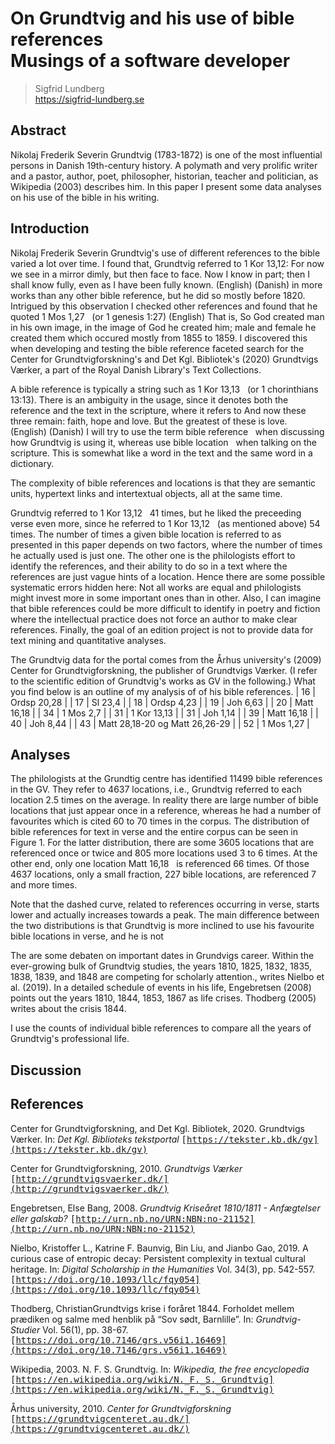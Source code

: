  

# On Grundtvig and his use of bible references <br> Musings of a software developer

> Sigfrid Lundberg<br>
> https://sigfrid-lundberg.se<br>

## Abstract  


Nikolaj Frederik Severin Grundtvig (1783-1872) is one of the most influential persons in Danish 19th-century history. A polymath and very prolific writer and a pastor, author, poet, philosopher, historian, teacher and politician, as Wikipedia (2003) describes him. In this paper I present some data analyses on his use of the bible in his writing.



## Introduction

Nikolaj Frederik Severin Grundtvig's use of different references to the bible varied a lot over time. I found that, Grundtvig referred to 1 Kor 13,12: For now we see in a mirror dimly, but then face to face. Now I know in part; then I shall know fully, even as I have been fully known. (English)  (Danish) in more works than any other bible reference, but he did so mostly before 1820. Intrigued by this observation I checked other references and found that he quoted 1 Mos 1,27   (or 1 genesis 1:27) (English) That is, So God created man in his own image, in the image of God he created him; male and female he created them which occured mostly from 1855 to 1859. I discovered this when developing and testing the bible reference faceted search for the Center for Grundtvigforskning's and Det Kgl. Bibliotek's (2020) Grundtvigs Værker, a part of the Royal Danish Library's Text Collections.

A bible reference is typically a string such as 1 Kor 13,13   (or 1 chorinthians 13:13). There is an ambiguity in the usage, since it denotes both the reference and the text in the scripture, where it refers to And now these three remain: faith, hope and love. But the greatest of these is love. (English)  (Danish) I will try to use the term bible reference   when discussing how Grundtvig is using it, whereas use bible location   when talking on the scripture. This is somewhat like a word in the text and the same word in a dictionary.

The complexity of bible references and locations is that they are semantic units, hypertext links and intertextual objects, all at the same time.

Grundtvig referred to 1 Kor 13,12   41 times, but he liked the preceeding verse even more, since he referred to 1 Kor 13,12   (as mentioned above) 54 times. The number of times a given bible location is referred to as presented in this paper depends on two factors, where the number of times he actually used is just one. The other one is the philologists effort to identify the references, and their ability to do so in a text where the references are just vague hints of a location. Hence there are some possible systematic errors hidden here: Not all works are equal and philologists might invest more in some important ones than in other. Also, I can imagine that bible references could be more difficult to identify in poetry and fiction where the intellectual practice does not force an author to make clear references. Finally, the goal of an edition project is not to provide data for text mining and quantitative analyses.

The Grundtvig data for the portal comes from the Århus university's (2009) Center for Grundtvigforskning, the publisher of Grundtvigs Værker. (I refer to the scientific edition of Grundtvig's works as GV in the following.) What you find below is an outline of my analysis of of his bible references.
| 16 | Ordsp 20,28 | 
| 17 | Sl 23,4 | 
| 18 | Ordsp 4,23 | 
| 19 | Joh 6,63 | 
| 20 | Matt 16,18 | 
| 34 | 1 Mos 2,7 | 
| 31 | 1 Kor 13,13 | 
| 31 | Joh 1,14 | 
| 39 | Matt 16,18 | 
| 40 | Joh 8,44 | 
| 43 | Matt 28,18-20 og Matt 26,26-29 | 
| 52 | 1 Mos 1,27 | 

## Analyses

The philologists at the Grundtig centre has identified 11499 bible references in the GV. They refer to 4637 locations, i.e., Grundtvig referred to each location 2.5 times on the average. In reality there are large number of bible locations that just appear once in a reference, whereas he had a number of favourites which is cited 60 to 70 times in the corpus. The distribution of bible references for text in verse and the entire corpus can be seen in Figure 1. For the latter distribution, there are some 3605 locations that are referenced once or twice and 805 more locations used 3 to 6 times. At the other end, only one location Matt 16,18   is referenced 66 times. Of those 4637 locations, only a small fraction, 227 bible locations, are referenced 7 and more times.

Note that the dashed curve, related to references occurring in verse, starts lower and actually increases towards a peak. The main difference between the two distributions is that Grundtvig is more inclined to use his favourite bible locations in verse, and he is not

The are some debaten on important dates in Grundvigs career. Within the ever-growing bulk of Grundtvig studies, the years 1810, 1825, 1832, 1835, 1838, 1839, and 1848 are competing for scholarly attention., writes Nielbo et al. (2019). In a detailed schedule of events in his life, Engebretsen (2008) points out the years 1810, 1844, 1853, 1867 as life crises. Thodberg (2005) writes about the crisis 1844.

I use the counts of individual bible references to compare all the years of Grundtvig's professional life. 

## Discussion



## References

Center for Grundtvigforskning,  and Det Kgl. Bibliotek,
2020. Grundtvigs Værker.  In:
_Det Kgl. Biblioteks tekstportal_ 
<kbd>[https://tekster.kb.dk/gv](https://tekster.kb.dk/gv)</kbd>


Center for Grundtvigforskning,
2010. _Grundtvigs Værker_ 
<kbd>[http://grundtvigsvaerker.dk/](http://grundtvigsvaerker.dk/)</kbd>


Engebretsen, Else Bang,
2008. _Grundtvig Kriseåret 1810/1811 - Anfægtelser eller galskab?_ 
<kbd>[http://urn.nb.no/URN:NBN:no-21152](http://urn.nb.no/URN:NBN:no-21152)</kbd>


Nielbo, Kristoffer L., Katrine F. Baunvig, Bin Liu,  and Jianbo Gao,
2019. A curious case of entropic decay: Persistent complexity in textual cultural heritage.  In:
_Digital Scholarship in the Humanities_ Vol. 34(3), pp. 542-557. 
<kbd>[https://doi.org/10.1093/llc/fqy054](https://doi.org/10.1093/llc/fqy054)</kbd>


Thodberg, ChristianGrundtvigs krise i foråret 1844. Forholdet mellem prædiken og salme med henblik på “Sov sødt, Barnlille”.  In:
_Grundtvig-Studier_ Vol. 56(1), pp. 38-67. 
<kbd>[https://doi.org/10.7146/grs.v56i1.16469](https://doi.org/10.7146/grs.v56i1.16469)</kbd>


Wikipedia,
2003. N. F. S. Grundtvig.  In:
_Wikipedia, the free encyclopedia_ 
<kbd>[https://en.wikipedia.org/wiki/N._F._S._Grundtvig](https://en.wikipedia.org/wiki/N._F._S._Grundtvig)</kbd>


Århus university,
2010. _Center for Grundtvigforskning_ 
<kbd>[https://grundtvigcenteret.au.dk/](https://grundtvigcenteret.au.dk/)</kbd>


